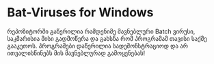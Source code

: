 # Bat-Viruses for Windows
რეპოზიტორში გაწერილია რამდენიმე მავნებლური Batch ვირუსი, საკმარისია მისი გადმოწერა და გახსნა რომ პროგრამამ თავისი საქმე გააკეთოს.
პროგრამები დაწერილია სადემონსტრაციოდ და არ ითვალისწინებს მის მავნებლურად გამოყენებას!

